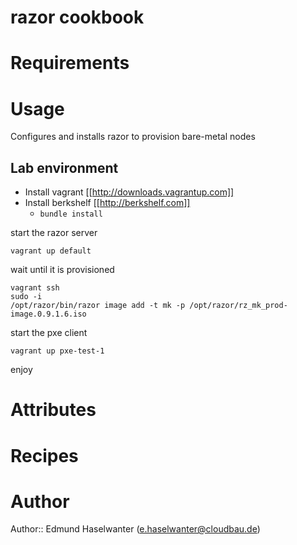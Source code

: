 # razor cookbook

# Requirements

# Usage

Configures and installs razor to provision bare-metal nodes

## Lab environment

- Install vagrant [[http://downloads.vagrantup.com]]
- Install berkshelf [[http://berkshelf.com]]
	- `bundle install` 

start the razor server

	vagrant up default

wait until it is provisioned

	vagrant ssh
	sudo -i
	/opt/razor/bin/razor image add -t mk -p /opt/razor/rz_mk_prod-image.0.9.1.6.iso

start the pxe client

	vagrant up pxe-test-1	

enjoy

# Attributes

# Recipes

# Author

Author:: Edmund Haselwanter (e.haselwanter@cloudbau.de)
